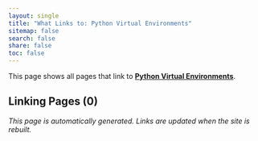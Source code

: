 ```yaml
---
layout: single
title: "What Links to: Python Virtual Environments"
sitemap: false
search: false
share: false
toc: false
---
```


This page shows all pages that link to **[Python Virtual Environments](/compdemos/python_virtual_environments/)**.

## Linking Pages (0)


*This page is automatically generated. Links are updated when the site is rebuilt.*
